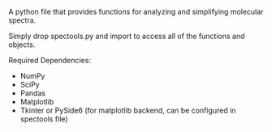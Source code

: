 A python file that provides functions for analyzing and simplifying molecular spectra.

Simply drop spectools.py and import to access all of the functions and objects.

Required Dependencies:
- NumPy
- SciPy
- Pandas
- Matplotlib
- Tkinter or PySide6 (for matplotlib backend, can be configured in spectools file)
